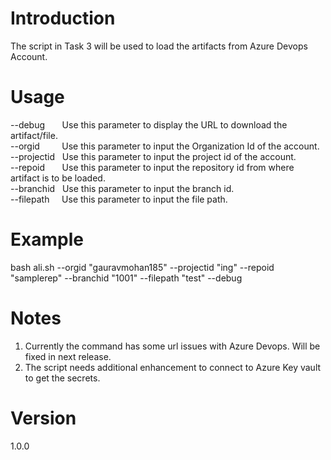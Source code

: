 # Introduction
The script in Task 3 will be used to load the artifacts from Azure Devops Account. 

# Usage
--debug      &nbsp;&nbsp;&nbsp;&nbsp;&nbsp; Use this parameter to display the URL to download the artifact/file.  
--orgid      &nbsp;&nbsp;&nbsp;&nbsp;&nbsp;&nbsp;&nbsp;&nbsp;Use this parameter to input the Organization Id of the account.  
--projectid  &nbsp;&nbsp;Use this parameter to input the project id of the account.  
--repoid     &nbsp;&nbsp;&nbsp;&nbsp;&nbsp;&nbsp;Use this parameter to input the repository id from where artifact is to be loaded.  
--branchid   &nbsp;&nbsp;Use this parameter to input the branch id.  
--filepath   &nbsp;&nbsp;&nbsp;&nbsp;Use this parameter to input the file path.  

# Example  
bash ali.sh --orgid "gauravmohan185" --projectid "ing" --repoid "samplerep" --branchid "1001" --filepath "test" --debug  

# Notes
1) Currently the command has some url issues with Azure Devops. Will be fixed in next release.  
2) The script needs additional enhancement to connect to Azure Key vault to get the secrets.  

# Version
1.0.0

